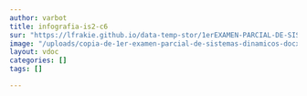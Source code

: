```yaml
---
author: varbot
title: infografia-is2-c6
sur: "https://lfrakie.github.io/data-temp-stor/1erEXAMEN-PARCIAL-DE-SISTEMAS-DINAMICOS.odt.docx.pdf"
image: "/uploads/copia-de-1er-examen-parcial-de-sistemas-dinamicos-docx-documentos-de-google-google-chrome.jpg"
layout: vdoc
categories: []
tags: []

---
```


